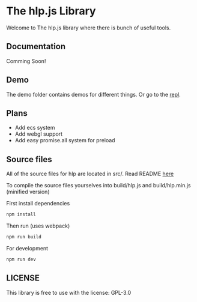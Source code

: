 # The hlp.js Library

Welcome to The hlp.js library where there is bunch of useful tools.

## Documentation

Comming Soon!

## Demo

The demo folder contains demos for different things. Or go to the [repl](https://hlpjs.calbabreaker1.repl.co/demo).

## Plans

- Add ecs system
- Add webgl support
- Add easy promise.all system for preload

## Source files

All of the source files for hlp are located in src/. Read README [here](./src/README.md)

To compile the source files yourselves into build/hlp.js and build/hlp.min.js (minified version)

First install dependencies

```sh
npm install
```

Then run (uses webpack)

```sh
npm run build
```

For development

```sh
npm run dev
```

## LICENSE

This library is free to use with the license: GPL-3.0
